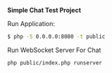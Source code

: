 **Simple Chat Test Project**

Run Application:

```bash
$ php -S 0.0.0.0:8080 -t public
```

Run WebSocket Server For Chat

```bash
php public/index.php runserver
```
